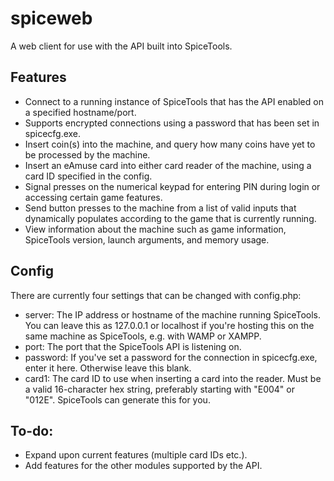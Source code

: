 # spiceweb
A web client for use with the API built into SpiceTools.

## Features
* Connect to a running instance of SpiceTools that has the API enabled on a specified hostname/port.
* Supports encrypted connections using a password that has been set in spicecfg.exe.
* Insert coin(s) into the machine, and query how many coins have yet to be processed by the machine.
* Insert an eAmuse card into either card reader of the machine, using a card ID specified in the config.
* Signal presses on the numerical keypad for entering PIN during login or accessing certain game features.
* Send button presses to the machine from a list of valid inputs that dynamically populates according to the game that is currently running.
* View information about the machine such as game information, SpiceTools version, launch arguments, and memory usage.

## Config
There are currently four settings that can be changed with config.php:
* server: The IP address or hostname of the machine running SpiceTools. You can leave this as 127.0.0.1 or localhost if you're hosting this on the same machine as SpiceTools, e.g. with WAMP or XAMPP.
* port: The port that the SpiceTools API is listening on.
* password: If you've set a password for the connection in spicecfg.exe, enter it here. Otherwise leave this blank.
* card1: The card ID to use when inserting a card into the reader. Must be a valid 16-character hex string, preferably starting with "E004" or "012E". SpiceTools can generate this for you.

## To-do:
* Expand upon current features (multiple card IDs etc.).
* Add features for the other modules supported by the API.
